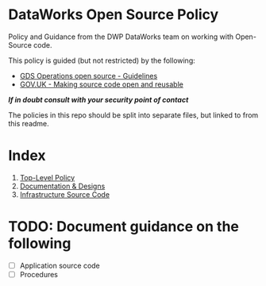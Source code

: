 # DataWorks Open Source Policy
Policy and Guidance from the DWP DataWorks team on working with Open-Source code.

This policy is guided (but not restricted) by the following:
* [GDS Operations open source - Guidelines](https://gds-operations.github.io/guidelines/)
* [GOV.UK - Making source code open and reusable](https://www.gov.uk/service-manual/technology/making-source-code-open-and-reusable#licensing-your-code)

_**If in doubt consult with your security point of contact**_

The policies in this repo should be split into separate files, but linked to from this readme.

# Index
1. [Top-Level Policy](open_source_policy.md)
1. [Documentation & Designs](documentation.md)
1. [Infrastructure Source Code](infrastructure_source_code.md)


# TODO: Document guidance on the following
- [ ] Application source code
- [ ] Procedures
